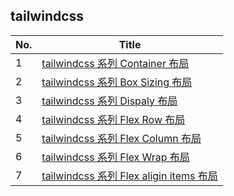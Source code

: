 ## tailwindcss

| No. | Title                                                                                             |
| --- | ------------------------------------------------------------------------------------------------- |
| 1   | <a href="https://segmentfault.com/a/1190000023931655">tailwindcss 系列 Container 布局</a>         |
| 2   | <a href="https://segmentfault.com/a/1190000023932002">tailwindcss 系列 Box Sizing 布局</a>        |
| 3   | <a href="https://segmentfault.com/a/1190000023932971">tailwindcss 系列 Dispaly 布局</a>           |
| 4   | <a href="https://segmentfault.com/a/1190000023933095">tailwindcss 系列 Flex Row 布局</a>          |
| 5   | <a href="https://segmentfault.com/a/1190000023933377">tailwindcss 系列 Flex Column 布局</a>       |
| 6   | <a href="https://segmentfault.com/a/1190000023933737">tailwindcss 系列 Flex Wrap 布局</a>         |
| 7   | <a href="https://segmentfault.com/a/1190000023933911">tailwindcss 系列 Flex aligin items 布局</a> |
